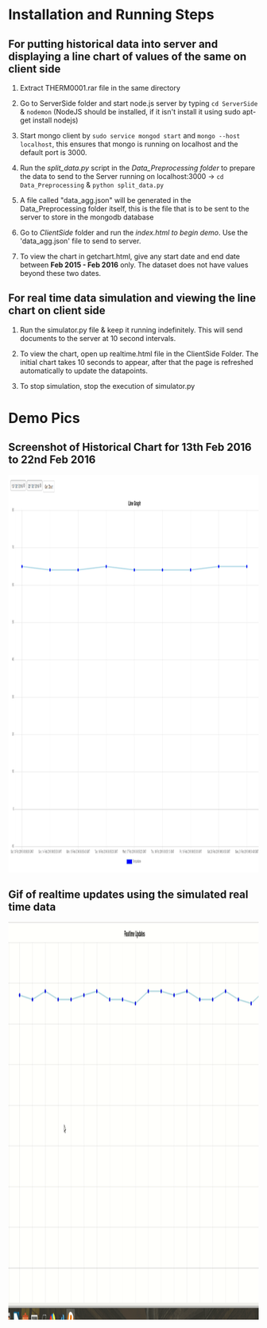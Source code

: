 # Installation and Running Steps

## For putting historical data into server and displaying a line chart of values of the same on client side

1. Extract THERM0001.rar file in the same directory

2. Go to ServerSide folder and start node.js server by typing `cd ServerSide` & `nodemon` 
(NodeJS should be installed, if it isn't install it using sudo apt-get install nodejs)

3. Start mongo client by `sudo service mongod start` and  `mongo --host localhost`, this ensures that mongo is running on localhost and the default port is 3000.

4. Run the *split_data.py* script in the *Data_Preprocessing folder* to prepare the data to send to the Server running on localhost:3000 -> `cd Data_Preprocessing` & `python split_data.py`

5. A file called "data_agg.json" will be generated in the Data_Preprocessing folder itself, this is the file that is to be sent to the server to store in the mongodb database

6. Go to *ClientSide* folder and run the *index.html to begin demo*. Use the 'data_agg.json' file to send to server. 

7. To view the chart in getchart.html, give any start date and end date between **Feb 2015 - Feb 2016** only. The dataset does not have values beyond these two dates. 


## For real time data simulation and viewing the line chart on client side

1. Run the simulator.py file & keep it running indefinitely. This will send documents to the server at 10 second intervals.

2. To view the chart, open up realtime.html file in the ClientSide Folder. The initial chart takes 10 seconds to appear, after that the page is refreshed automatically to update the datapoints. 

3. To stop simulation, stop the execution of simulator.py

# Demo Pics
## Screenshot of Historical Chart for 13th Feb 2016 to 22nd Feb 2016

<img src="Screenshot_2019-04-07%20Screenshot.png" alt="drawing" width="800" height = "800"/>

## Gif of realtime updates using the simulated real time data

<img src="Peek 2019-04-07 11-07.gif" alt="gif" width="800" height = "800"/>
